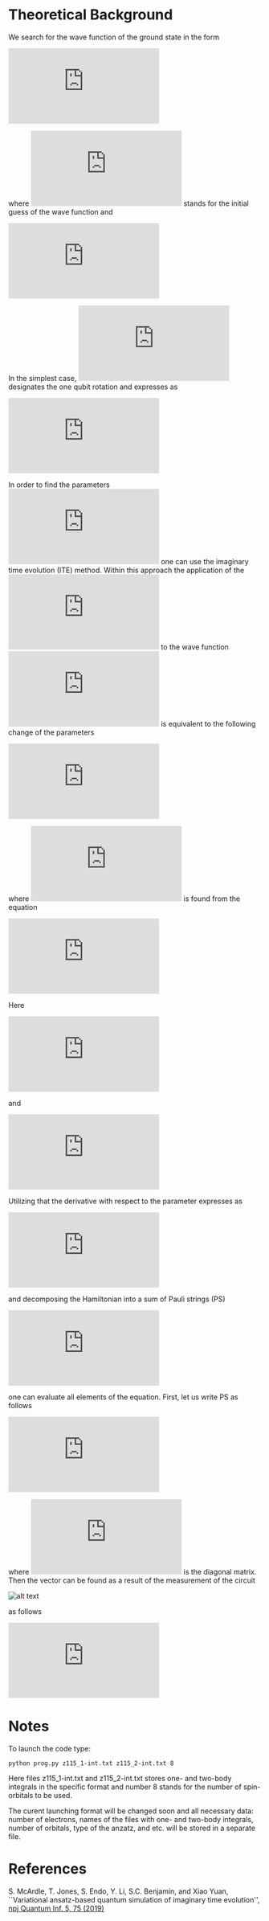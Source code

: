 # Theoretical Background

We search for the wave function of the ground state  in the form

![equation](https://latex.codecogs.com/gif.latex?%5CPsi%28%5Cvec%7B%5Ctheta%7D%29%20%3D%20U%28%5Cvec%7B%5Ctheta%7D%29%5CPsi_0)

where ![equation](https://latex.codecogs.com/gif.latex?%5CPsi_0) stands for the initial guess of the wave function and

![equation](https://latex.codecogs.com/gif.latex?U%28%5Cvec%7B%5Ctheta%7D%29%20%3D%20u_N%20%5Cdots%20u_1)

In the simplest case, ![equation](https://latex.codecogs.com/gif.latex?u_i) designates the one qubit rotation and expresses as

![equation](https://latex.codecogs.com/gif.latex?u_i%20%5Cequiv%20u%28%5Ctheta_i%29%20%3D%20e%5E%7B-i%5Ctheta_i%5Csigma/2%7D)

In order to find the parameters ![equation](https://latex.codecogs.com/gif.latex?%5Cvec%7B%5Ctheta%7D) one can use the imaginary time evolution (ITE) method.
Within this approach the application of the ![equation](https://latex.codecogs.com/gif.latex?e%5E%7B-%5Ctau%20H%7D) to the wave function ![equation](https://latex.codecogs.com/gif.latex?%5CPsi%28%5Cvec%7B%5Ctheta%7D_%7B%5Crm%20old%7D%29) is equivalent to the following change of the parameters 

![equation](https://latex.codecogs.com/gif.latex?%5Cvec%7B%5Ctheta%7D_%7B%5Crm%20old%7D%20%5Crightarrow%20%5Cvec%7B%5Ctheta%7D_%7B%5Crm%20new%7D%20%3D%20%5Cvec%7B%5Ctheta%7D_%7B%5Crm%20old%7D%20&plus;%20%5Ctau%20%5Cdot%7B%5Cvec%7B%5Ctheta%7D%7D)

where ![equation](https://latex.codecogs.com/gif.latex?%5Cdot%7B%5Cvec%7B%5Ctheta%7D%7D) is found from the equation

![equation](https://latex.codecogs.com/gif.latex?%5Csum_%7Bab%7D%20A_%7Bab%7D%20%5Cdot%7B%5Ctheta%7D_b%20%3D%20-C_a)

Here

![equation](https://latex.codecogs.com/gif.latex?C_a%20%3D%20%5Cleft%5Clangle%20%5Cfrac%7B%5Cpartial%5Cpsi%7D%7B%5Cpartial%5Ctheta_a%7D%5Cleft%5Cvert%20H%5Cright%5Cvert%20%5Cpsi%20%5Cright%5Crangle%20&plus;%20%5Cleft%5Clangle%20%5Cpsi%20%5Cleft%5Cvert%20H%5Cright%5Cvert%20%5Cfrac%7B%5Cpartial%5Cpsi%7D%7B%5Cpartial%5Ctheta_a%7D%20%5Cright%5Crangle)

and

![equation](https://latex.codecogs.com/gif.latex?A_%7Bab%7D%20%3D%20%5Cleft%5Clangle%20%5Cfrac%7B%5Cpartial%5Cpsi%7D%7B%5Cpartial%5Ctheta_a%7D%20%5CBig%5Cvert%20%5Cfrac%7B%5Cpartial%5Cpsi%7D%7B%5Cpartial%5Ctheta_b%7D%20%5Cright%5Crangle%20&plus;%20%5Cleft%5Clangle%20%5Cfrac%7B%5Cpartial%5Cpsi%7D%7B%5Cpartial%5Ctheta_b%7D%20%5CBig%5Cvert%20%5Cfrac%7B%5Cpartial%5Cpsi%7D%7B%5Cpartial%5Ctheta_a%7D%20%5Cright%5Crangle)

Utilizing that the derivative with respect to the parameter expresses as

![equation](https://latex.codecogs.com/gif.latex?%5Cfrac%7B%5Cpartial%20U%7D%7B%5Cpartial%20%5Ctheta_a%7D%20%3D%20-%5Cfrac%7Bi%7D%7B2%7Du_n%20%5Cdots%20u_a%20%5Csigma%5E%7B%28i_a%29%7D%20u_%7Ba-1%7D%20%5Cdots%20u_1%20%3D%20-%5Cfrac%7Bi%7D%7B2%7D%20V_a)

and decomposing the Hamiltonian into a sum of Pauli strings (PS)

![equation](https://latex.codecogs.com/gif.latex?H%20%3D%20%5Csum_h%20%5Calpha_h%20%5CSigma_h)

one can evaluate all elements of the equation. 
First, let us write PS as follows

![equation](https://latex.codecogs.com/gif.latex?%5CSigma_h%20%3D%20U_h%20D_h%20U%5E%5Cdagger_h)

where ![equation](https://latex.codecogs.com/gif.latex?D_h) is the diagonal matrix. Then the vector can be found as a result of the measurement of the circuit

![alt text](pictures/c_vec_circ.png)

as follows

![equation](https://latex.codecogs.com/gif.latex?C_a%20%3D%20%5Csum_x%20%5Cleft%5Clangle%20x%20%5Cleft%5Cvert%20D_h%20%5Cright%5Cvert%20x%20%5Cright%5Crangle%20%5Cleft%28%20P_%7B0x%7D%20-%20P_%7B1x%7D%20%5Cright%20%29)

# Notes

To launch the code type:
```shell
python prog.py z115_1-int.txt z115_2-int.txt 8
```
Here files z115_1-int.txt and z115_2-int.txt stores one- and two-body integrals in the specific format and number 8 stands for the number of spin-orbitals to be used.

The curent launching format will be changed soon and all necessary data: number of electrons, names of the files with one- and two-body integrals, number of orbitals, type of the anzatz, and etc. will be stored in a separate file.

# References 

S. McArdle, T. Jones, S. Endo, Y. Li, S.C. Benjamin, and Xiao Yuan,
``Variational ansatz-based quantum simulation of imaginary time evolution'',
[npj Quantum Inf. 5, 75 (2019)](https://www.nature.com/articles/s41534-019-0187-2)
